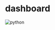 # dashboard



![python](https://github.com/christiansousadev/dashboard/assets/103544118/f0a27fab-4e76-49e4-ac6b-188ad6b507a8)
